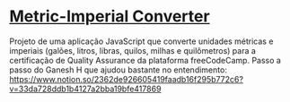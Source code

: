# [Metric-Imperial Converter](https://www.freecodecamp.org/learn/quality-assurance/quality-assurance-projects/metric-imperial-converter)
Projeto de uma aplicação JavaScript que converte unidades métricas e imperiais (galões, litros, libras, quilos, milhas e quilômetros) para a certificação de Quality Assurance da plataforma freeCodeCamp.
Passo a passo do Ganesh H que ajudou bastante no entendimento: https://www.notion.so/2362de926605419faadb16f295b772c6?v=33da728ddb1b4127a2bba19bfe417869
